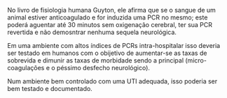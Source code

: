 No livro de fisiologia humana Guyton, ele afirma que se o sangue de um animal estiver anticoagulado e for induzida uma PCR no mesmo; este poderá aguentar até 30 minutos sem oxigenação cerebral, ter sua PCR revertida e não demosntrar nenhuma sequela neurológica.


Em uma ambiente com altos índices de PCRs intra-hospitalar isso deveria ser testado em humanos com o obijetivo de aumentar-se as taxas de sobrevida e dimunir as taxas de morbidade sendo a principal (micro-coagulações e o péssimo desfecho neurológico).


Num ambiente bem controlado com uma UTI adequada, isso poderia ser bem testado e documentado.
